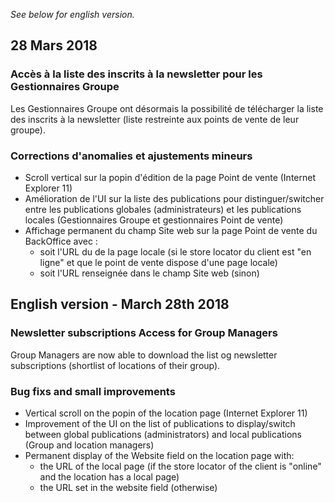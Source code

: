 *See below for english version.*

28 Mars 2018
---

### Accès à la liste des inscrits à la newsletter pour les Gestionnaires Groupe

Les Gestionnaires Groupe ont désormais la possibilité de télécharger la liste des inscrits à la newsletter (liste restreinte aux points de vente de leur groupe).

### Corrections d'anomalies et ajustements mineurs

* Scroll vertical sur la popin d'édition de la page Point de vente (Internet Explorer 11)
* Amélioration de l'UI sur la liste des publications pour distinguer/switcher entre les publications globales (administrateurs) et les publications locales (Gestionnaires Groupe et gestionnaires Point de vente)
* Affichage permanent du champ Site web sur la page Point de vente du BackOffice avec :
   * soit l'URL du de la page locale (si le store locator du client est "en ligne" et que le point de vente dispose d'une page locale)
   * soit l'URL renseignée dans le champ Site web (sinon) 


English version - March 28th 2018
---

### Newsletter subscriptions Access for Group Managers

Group Managers are now able to download the list og newsletter subscriptions (shortlist of locations of their group).

### Bug fixs and small improvements

* Vertical scroll on the popin of the location page (Internet Explorer 11)
* Improvement of the UI on the list of publications to display/switch between global publications (administrators) and local publications (Group and location managers)
* Permanent display of the Website field on the location page with:
   * the URL of the local page (if the store locator of the client is "online" and the location has a local page)
   * the URL set in the website field (otherwise)

